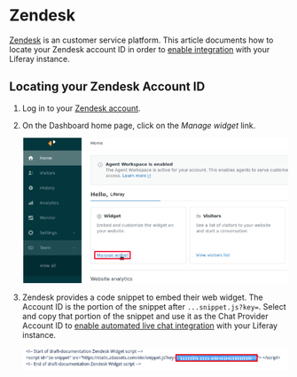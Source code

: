 # Zendesk

[Zendesk](https://www.zendesk.com/) is an customer service platform. This article documents how to locate your Zendesk account ID in order to [enable integration](../enabling-automated-live-chat-systems.md) with your Liferay instance.

## Locating your Zendesk Account ID

1. Log in to your [Zendesk account](https://www.zendesk.com/login/#login).

1. On the Dashboard home page, click on the *Manage widget* link. <!-- Is this always where the link will be? -->

    ![Dashboard page](./zendesk/images/01.png)

1. Zendesk provides a code snippet to embed their web widget. The Account ID is the portion of the snippet after `...snippet.js?key=`. Select and copy that portion of the snippet and use it as the Chat Provider Account ID to [enable automated live chat integration](../enabling-automated-live-chat-systems.md) with your Liferay instance.

   ![Example](./zendesk/images/03.png)